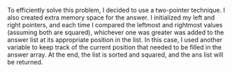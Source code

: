 To efficiently solve this problem, I decided to use a two-pointer technique. I also created extra memory space for the answer. I initialized my left and right pointers, and each time I compared the leftmost and rightmost values (assuming both are squared), whichever one was greater was added to the answer list at its appropriate position in the list. In this case, I used another variable to keep track of the current position that needed to be filled in the answer array. At the end, the list is sorted and squared, and the ans list will be returned.
